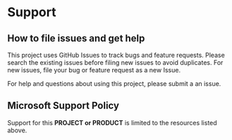 # Support

## How to file issues and get help  

This project uses GitHub Issues to track bugs and feature requests. Please search the existing 
issues before filing new issues to avoid duplicates.  For new issues, file your bug or 
feature request as a new Issue.

For help and questions about using this project, please submit a an issue.

## Microsoft Support Policy  

Support for this **PROJECT or PRODUCT** is limited to the resources listed above.
